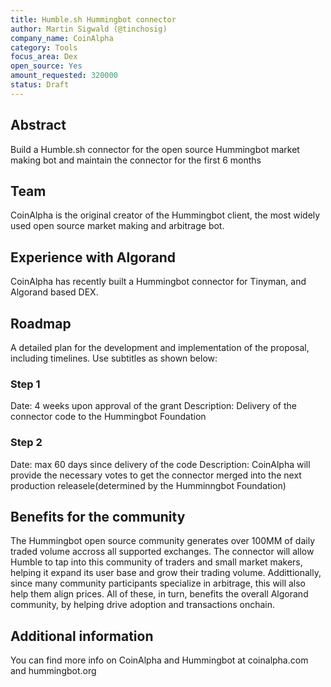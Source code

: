 ```yaml
---
title: Humble.sh Hummingbot connector
author: Martin Sigwald (@tinchosig)
company_name: CoinAlpha
category: Tools
focus_area: Dex
open_source: Yes
amount_requested: 320000
status: Draft
---
```


## Abstract
Build a Humble.sh connector for the open source Hummingbot market making bot and maintain the connector for the first 6 months

## Team
CoinAlpha is the original creator of the Hummingbot client, the most widely used open source market making and arbitrage bot.

## Experience with Algorand
CoinAlpha has recently built a Hummingbot connector for Tinyman, and Algorand based DEX.

## Roadmap
A detailed plan for the development and implementation of the proposal, including timelines.
Use subtitles as shown below:

### Step 1
Date: 4 weeks upon approval of the grant
Description: Delivery of the connector code to the Hummingbot Foundation

### Step 2
Date: max 60 days since delivery of the code
Description: CoinAlpha will provide the necessary votes to get the connector merged into the next production releasele(determined by the Humminngbot Foundation)

## Benefits for the community
The Hummingbot open source community generates over 100MM of daily traded volume accross all supported exchanges. The connector will allow Humble to tap into this community of traders and small market makers, helping it expand its user base and grow their trading volume. Addittionally, since many community participants specialize in arbitrage, this will also help them align prices. All of these, in turn, benefits the overall Algorand community, by helping drive adoption and transactions onchain. 

## Additional information
You can find more info on CoinAlpha and Hummingbot at coinalpha.com and hummingbot.org
